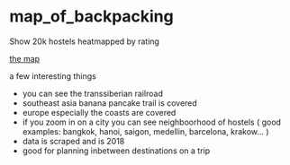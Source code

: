 # map_of_backpacking
Show 20k hostels heatmapped by rating

[the map](https://sventers.github.io/map_of_backpacking/kepler.gl.html)

a few interesting things

- you can see the transsiberian railroad
- southeast asia banana pancake trail is covered
- europe especially the coasts are covered
- if you zoom in on a city you can see neighboorhood of hostels ( good examples: bangkok, hanoi, saigon, medellin, barcelona, krakow... )
- data is scraped and is 2018
- good for planning inbetween destinations on a trip
